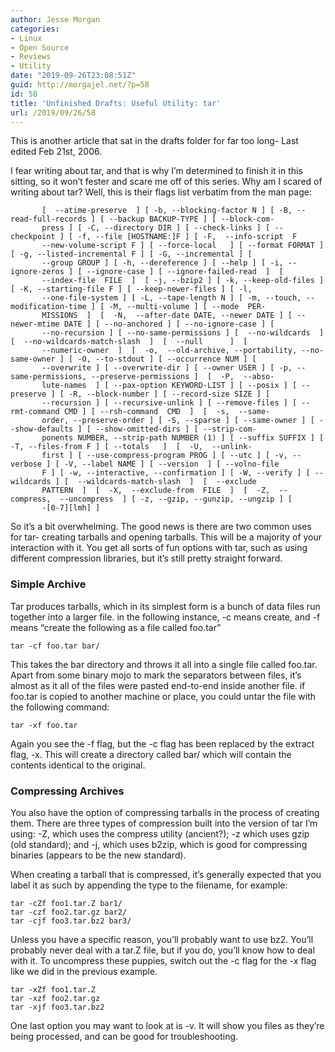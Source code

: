 ```yaml
---
author: Jesse Morgan
categories:
- Linux
- Open Source
- Reviews
- Utility
date: "2019-09-26T23:08:51Z"
guid: http://morgajel.net/?p=58
id: 58
title: 'Unfinished Drafts: Useful Utility: tar'
url: /2019/09/26/58
---
```


This is another article that sat in the drafts folder for far too long- Last edited Feb 21st, 2006.

I fear writing about tar, and that is why I’m determined to finish it in this sitting, so it won’t fester and scare me off of this series. Why am I scared of writing about tar? Well, this is their flags list verbatim from the man page:

```
       [  --atime-preserve  ] [ -b, --blocking-factor N ] [ -B, --read-full-records ] [ --backup BACKUP-TYPE ] [ --block-com-
       press ] [ -C, --directory DIR ] [ --check-links ] [ --checkpoint ] [ -f, --file [HOSTNAME:]F ] [ -F,  --info-script  F
       --new-volume-script F ] [ --force-local   ] [ --format FORMAT ] [ -g, --listed-incremental F ] [ -G, --incremental ] [
       --group GROUP ] [ -h, --dereference ] [ --help ] [ -i, --ignore-zeros ] [ --ignore-case ] [ --ignore-failed-read  ]  [
       --index-file  FILE  ]  [ -j, --bzip2 ] [ -k, --keep-old-files ] [ -K, --starting-file F ] [ --keep-newer-files ] [ -l,
       --one-file-system ] [ -L, --tape-length N ] [ -m, --touch, --modification-time ] [ -M, --multi-volume ] [ --mode  PER-
       MISSIONS  ]  [  -N,  --after-date DATE, --newer DATE ] [ --newer-mtime DATE ] [ --no-anchored ] [ --no-ignore-case ] [
       --no-recursion ] [ --no-same-permissions ] [  --no-wildcards  ]  [  --no-wildcards-match-slash  ]  [  --null      ]  [
       --numeric-owner  ]  [  -o,  --old-archive, --portability, --no-same-owner ] [ -O, --to-stdout ] [ --occurrence NUM ] [
       --overwrite ] [ --overwrite-dir ] [ --owner USER ] [ -p, --same-permissions, --preserve-permissions ]  [  -P,  --abso-
       lute-names  ] [ --pax-option KEYWORD-LIST ] [ --posix ] [ --preserve ] [ -R, --block-number ] [ --record-size SIZE ] [
       --recursion ] [ --recursive-unlink ] [ --remove-files ] [ --rmt-command CMD ] [ --rsh-command  CMD  ]  [  -s,  --same-
       order, --preserve-order ] [ -S, --sparse ] [ --same-owner ] [ --show-defaults ] [ --show-omitted-dirs ] [ --strip-com-
       ponents NUMBER, --strip-path NUMBER (1) ] [ --suffix SUFFIX ] [ -T, --files-from F ] [ --totals   ]  [  -U,  --unlink-
       first ] [ --use-compress-program PROG ] [ --utc ] [ -v, --verbose ] [ -V, --label NAME ] [ --version  ] [ --volno-file
       F ] [ -w, --interactive, --confirmation ] [ -W, --verify ] [ --wildcards ] [  --wildcards-match-slash  ]  [  --exclude
       PATTERN  ]  [  -X,  --exclude-from  FILE  ]  [  -Z,  --compress,  --uncompress  ] [ -z, --gzip, --gunzip, --ungzip ] [
       -[0-7][lmh] ]
```

So it’s a bit overwhelming. The good news is there are two common uses for tar- creating tarballs and opening tarballs. This will be a majority of your interaction with it. You get all sorts of fun options with tar, such as using different compression libraries, but it’s still pretty straight forward.

### Simple Archive

Tar produces tarballs, which in its simplest form is a bunch of data files run together into a larger file. in the following instance, -c means create, and -f means “create the following as a file called foo.tar”

```
tar -cf foo.tar bar/
```

This takes the bar directory and throws it all into a single file called foo.tar. Apart from some binary mojo to mark the separators between files, it’s almost as it all of the files were pasted end-to-end inside another file. if foo.tar is copied to another machine or place, you could untar the file with the following command:

```
tar -xf foo.tar
```

Again you see the -f flag, but the -c flag has been replaced by the extract flag, -x. This will create a directory called bar/ which will contain the contents identical to the original.

### Compressing Archives

You also have the option of compressing tarballs in the process of creating them. There are three types of compression built into the version of tar I’m using: -Z, which uses the compress utility (ancient?); -z which uses gzip (old standard); and -j, which uses b2zip, which is good for compressing binaries (appears to be the new standard).

When creating a tarball that is compressed, it’s generally expected that you label it as such by appending the type to the filename, for example:

```
tar -cZf foo1.tar.Z bar1/
tar -czf foo2.tar.gz bar2/
tar -cjf foo3.tar.bz2 bar3/
```

Unless you have a specific reason, you’ll probably want to use bz2. You’ll probably never deal with a tar.Z file, but if you do, you’ll know how to deal with it. To uncompress these puppies, switch out the -c flag for the -x flag like we did in the previous example.

```
tar -xZf foo1.tar.Z
tar -xzf foo2.tar.gz
tar -xjf foo3.tar.bz2
```

One last option you may want to look at is -v. It will show you files as they’re being processed, and can be good for troubleshooting.